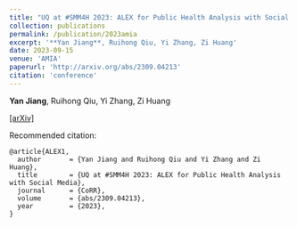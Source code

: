 ```yaml
---
title: "UQ at #SMM4H 2023: ALEX for Public Health Analysis with Social Media"
collection: publications
permalink: /publication/2023amia
excerpt: '**Yan Jiang**, Ruihong Qiu, Yi Zhang, Zi Huang'
date: 2023-09-15
venue: 'AMIA'
paperurl: 'http://arxiv.org/abs/2309.04213'
citation: 'conference'
---
```

**Yan Jiang**, Ruihong Qiu, Yi Zhang, Zi Huang

[\[arXiv\]](https://arxiv.org/abs/2309.04213)

Recommended citation: 
```
@article{ALEX1,
  author       = {Yan Jiang and Ruihong Qiu and Yi Zhang and Zi Huang},
  title        = {UQ at #SMM4H 2023: ALEX for Public Health Analysis with Social Media},
  journal      = {CoRR},
  volume       = {abs/2309.04213},
  year         = {2023},
}
```
